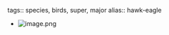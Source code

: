 tags:: species, birds, super, major
alias:: hawk-eagle

- ![image.png](../assets/image_1748653719860_0.png)